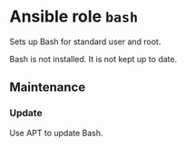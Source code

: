 # Ansible role `bash`

Sets up Bash for standard user and root.

Bash is not installed. It is not kept up to date.

## Maintenance

### Update

Use APT to update Bash.
